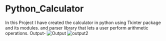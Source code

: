# Python_Calculator
In this Project  I have created the calculator in python using Tkinter package and its modules. and parser library that lets a user perform arithmetic operations.
Output-
![Output](https://user-images.githubusercontent.com/86664436/123997141-b0b41300-d9ed-11eb-8386-8bdae5377082.png)
![output2](https://user-images.githubusercontent.com/86664436/123997376-f53fae80-d9ed-11eb-902b-64cef91bc46e.png)
